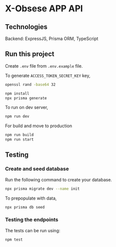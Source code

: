 # X-Obsese APP API

## Technologies

Backend: ExpressJS, Prisma ORM, TypeScript


## Run this project

Create `.env` file from `.env.example` file.

To generate `ACCESS_TOKEN_SECRET_KEY` key,

```bash
openssl rand -base64 32
```

```bash
npm install
npx prisma generate
```

To run on dev server,

```bash
npm run dev
```

For build and move to production

```bash
npm run build
npm run start
```


## Testing
### Create and seed database
Run the following command to create your database. 

```bash
npx prisma migrate dev --name init
```

To prepopulate with data,

```bash
npx prisma db seed
```

### Testing the endpoints
The tests can be run using:

```bash
npm test
```